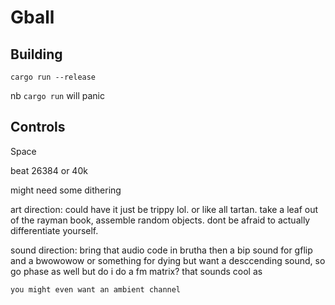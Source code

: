 # Gball
## Building
`cargo run --release`

nb `cargo run` will panic
## Controls
Space


beat 26384
or 40k


might need some dithering


art direction: could have it just be trippy lol.
or like all tartan. take a leaf out of the rayman book, assemble random objects. dont be afraid to actually differentiate yourself.

sound direction: bring that audio code in brutha
then a bip sound for gflip and a bwowowow or something for dying
but want a desccending sound, so go phase as well
    but do i do a fm matrix? that sounds cool as

    you might even want an ambient channel



